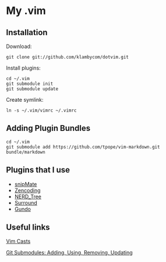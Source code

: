My .vim
=======

Installation
------------

Download:

	git clone git://github.com/klambycom/dotvim.git

Install plugins:

	cd ~/.vim
	git submodule init
	git submodule update

Create symlink:

	ln -s ~/.vim/vimrc ~/.vimrc

Adding Plugin Bundles
---------------------

	cd ~/.vim
	git submodule add https://github.com/tpope/vim-markdown.git bundle/markdown

Plugins that I use
------------------

* [snipMate](https://github.com/msanders/snipmate.vim)
* [Zencoding](https://github.com/mattn/zencoding-vim)
* [NERD_Tree](https://github.com/vim-scripts/The-NERD-tree)
* [Surround](https://github.com/tpope/vim-surround)
* [Gundo](https://github.com/sjl/gundo.vim)


Useful links
------------

[Vim Casts](http://www.vimcasts.org/)

[Git Submodules: Adding, Using, Removing, Updating](http://chrisjean.com/2009/04/20/git-submodules-adding-using-removing-and-updating/)

